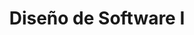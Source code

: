 ---
page_id: course_8
layout: page
title: Diseño de Software I
description:
location: ETITC
img: 
redirect: https://github.com/uETITC/SoftwareDesignI-TPC-4-2018
importance: 1
category: ETITC-2024-2
related_publications: true
---